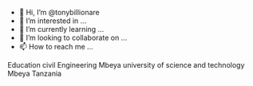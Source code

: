 - 👋 Hi, I’m @tonybillionare
- 👀 I’m interested in ...
- 🌱 I’m currently learning ...
- 💞️ I’m looking to collaborate on ...
- 📫 How to reach me ...

<!---
tonybillionare/tonybillionare is a ✨ special ✨ repository because its `README.md` (this file) appears on your GitHub profile.
You can click the Preview link to take a look at your changes.
--->
Education
civil Engineering
Mbeya university of science and technology
Mbeya Tanzania
